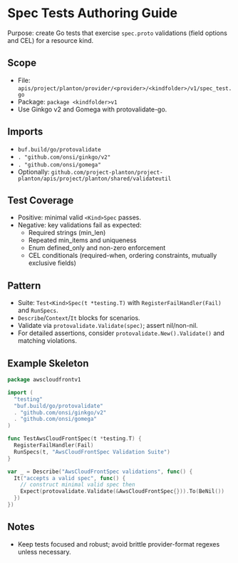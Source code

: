 # Spec Tests Authoring Guide

Purpose: create Go tests that exercise `spec.proto` validations (field options and CEL) for a resource kind.

## Scope
- File: `apis/project/planton/provider/<provider>/<kindfolder>/v1/spec_test.go`
- Package: `package <kindfolder>v1`
- Use Ginkgo v2 and Gomega with protovalidate-go.

## Imports
- `buf.build/go/protovalidate`
- `. "github.com/onsi/ginkgo/v2"`
- `. "github.com/onsi/gomega"`
- Optionally: `github.com/project-planton/project-planton/apis/project/planton/shared/validateutil`

## Test Coverage
- Positive: minimal valid `<Kind>Spec` passes.
- Negative: key validations fail as expected:
  - Required strings (min_len)
  - Repeated min_items and uniqueness
  - Enum defined_only and non-zero enforcement
  - CEL conditionals (required-when, ordering constraints, mutually exclusive fields)

## Pattern
- Suite: `Test<Kind>Spec(t *testing.T)` with `RegisterFailHandler(Fail)` and `RunSpecs`.
- `Describe`/`Context`/`It` blocks for scenarios.
- Validate via `protovalidate.Validate(spec)`; assert nil/non-nil.
- For detailed assertions, consider `protovalidate.New().Validate()` and matching violations.

## Example Skeleton
```go
package awscloudfrontv1

import (
  "testing"
  "buf.build/go/protovalidate"
  . "github.com/onsi/ginkgo/v2"
  . "github.com/onsi/gomega"
)

func TestAwsCloudFrontSpec(t *testing.T) {
  RegisterFailHandler(Fail)
  RunSpecs(t, "AwsCloudFrontSpec Validation Suite")
}

var _ = Describe("AwsCloudFrontSpec validations", func() {
  It("accepts a valid spec", func() {
    // construct minimal valid spec then
    Expect(protovalidate.Validate(&AwsCloudFrontSpec{})).To(BeNil())
  })
})
```

## Notes
- Keep tests focused and robust; avoid brittle provider-format regexes unless necessary.
